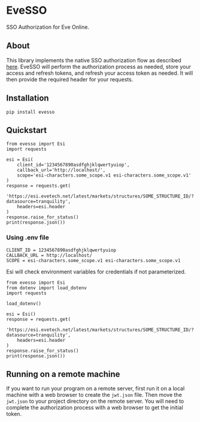 # EveSSO

SSO Authorization for Eve Online.

## About

This library implements the native SSO authorization flow as described [here](https://docs.esi.evetech.net/docs/sso/native_sso_flow.html). EveSSO will perform the authorization process as needed, store your access and refresh tokens, and refresh your access token as needed. It will then provide the required header for your requests.

## Installation

```
pip install evesso
```

## Quickstart

```
from evesso import Esi
import requests

esi = Esi(
    client_id='1234567890asdfghjklqwertyuiop',
    callback_url='http://localhost/',
    scope='esi-characters.some_scope.v1 esi-characters.some_scope.v1'
)
response = requests.get(
    'https://esi.evetech.net/latest/markets/structures/SOME_STRUCTURE_ID/?datasource=tranquility',
    headers=esi.header
)
response.raise_for_status()
print(response.json())
```

### Using .env file

```
CLIENT_ID = 1234567890asdfghjklqwertyuiop
CALLBACK_URL = http://localhost/
SCOPE = esi-characters.some_scope.v1 esi-characters.some_scope.v1
```

Esi will check environment variables for credentials if not parameterized.

```
from evesso import Esi
from dotenv import load_dotenv
import requests

load_dotenv()

esi = Esi()
response = requests.get(
    'https://esi.evetech.net/latest/markets/structures/SOME_STRUCTURE_ID/?datasource=tranquility',
    headers=esi.header
)
response.raise_for_status()
print(response.json())
```

## Running on a remote machine

If you want to run your program on a remote server, first run it on a local machine with a web browser to create the `jwt.json` file. Then move the `jwt.json` to your project directory on the remote server. You will need to complete the authorization process with a web browser to get the initial token.